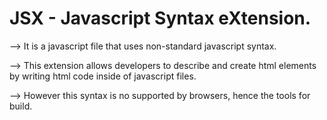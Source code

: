 # JSX - Javascript Syntax eXtension.

--> It is a javascript file that uses non-standard javascript syntax.

--> This extension allows developers to describe and create html elements by writing html code inside of javascript files.

--> However this syntax is no supported by browsers, hence the tools for build.

